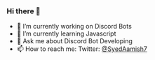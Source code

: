 ### Hi there 👋

- 🔭 I’m currently working on Discord Bots
- 🌱 I’m currently learning Javascript
- 💬 Ask me about Discord Bot Developing
- 📫 How to reach me: Twitter: [@SyedAamish7](https://twitter.com/SyedAamish7)
